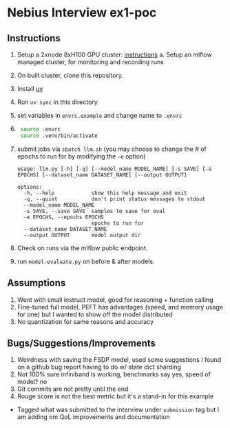 # Nebius Interview ex1-poc

## Instructions

1. Setup a 2xnode 8xH100 GPU cluster: [instructions](./infrastructure/README.md)
    a. Setup an mlflow managed cluster, for monitoring and recording runs
2. On built cluster, clone this repository.
3. Install [uv](https://github.com/astral-sh/uv)
4. Run `uv sync` in this directory
5. set variables in `envrc.example` and change name to `.envrc`

6. ```bash
    source .envrc
    source .venv/bin/activate
   ```

7. submit jobs via `sbatch llm.sh` (you may choose to change the # of epochs
   to run for by modifying the `-e` option)

    ```
    usage: llm.py [-h] [-q] [--model_name MODEL_NAME] [-s SAVE] [-e EPOCHS] [--dataset_name DATASET_NAME] [--output OUTPUT]

    options:
      -h, --help            show this help message and exit
      -q, --quiet           don't print status messages to stdout
      --model_name MODEL_NAME
      -s SAVE, --save SAVE  samples to save for eval
      -e EPOCHS, --epochs EPOCHS
                            epochs to run for
      --dataset_name DATASET_NAME
      --output OUTPUT       model output dir
    ```

8. Check on runs via the mlflow public endpoint.
9. run `model-evaluate.py` on before & after models.

## Assumptions

1. Went with small instruct model, good for reasoning + function calling
2. Fine-tuned full model, PEFT has advantages (speed, and memory usage for one)
   but I wanted to show off the model distributed
3. No quantization for same reasons and accuracy

## Bugs/Suggestions/Improvements

1. Weirdness with saving the FSDP model, used some suggestions I found on a
   github bug report having to do w/ state dict sharding
2. Not 100% sure infiniband is working, benchmarks say yes, speed of model? no
3. Git commits are not pretty until the end
4. Rouge score is not the best metric but it's a stand-in for this example

* Tagged what was submitted to the interview under `submission`  tag but I am
  adding om QoL improvements and documentation
